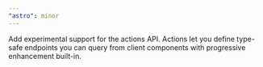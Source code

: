 ```yaml
---
"astro": minor
---
```


Add experimental support for the actions API. Actions let you define type-safe endpoints you can query from client components with progressive enhancement built-in.
